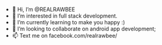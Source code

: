 - 👋 Hi, I’m @REALRAWBEE
- 👀 I’m interested in full stack development.
- 🌱 I’m currently learning to make you happy :)
- 💞️ I’m looking to collaborate on android app development;
- 📫 Text me on facebook.com/realrawbee/

<!---
REALRAWBEE/REALRAWBEE is a ✨ special ✨ repository because its `README.md` (this file) appears on your GitHub profile.
You can click the Preview link to take a look at your changes.
--->
